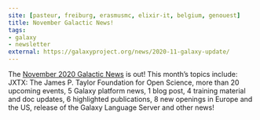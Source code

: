 ```yaml
---
site: [pasteur, freiburg, erasmusmc, elixir-it, belgium, genouest]
title: November Galactic News!
tags: 
- galaxy
- newsletter
external: https://galaxyproject.org/news/2020-11-galaxy-update/
---
```


The [November 2020 Galactic News](https://galaxyproject.org/news/2020-11-galaxy-update/) is out! This month’s topics include: JXTX: The James P. Taylor Foundation for Open Science, more than 20 upcoming events, 5 Galaxy platform news, 1 blog post, 4 training material and doc updates, 6 highlighted publications, 8 new openings in Europe and the US, release of the Galaxy Language Server and other news!
